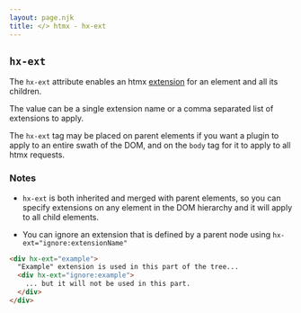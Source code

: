 ```yaml
---
layout: page.njk
title: </> htmx - hx-ext
---
```


## `hx-ext`

The `hx-ext` attribute enables an htmx [extension](/extensions) for an element and all its children.

The value can be a single extension name or a comma separated list of extensions to apply.

The `hx-ext` tag may be placed on parent elements if you want a plugin to apply to an entire swath of the DOM,
and on the `body` tag for it to apply to all htmx requests.

### Notes

* `hx-ext` is both inherited and merged with parent elements, so you can specify extensions on any element in the DOM 
hierarchy and it will apply to all child elements. 

* You can ignore an extension that is defined by a parent node using `hx-ext="ignore:extensionName"` 


```html
<div hx-ext="example">
  "Example" extension is used in this part of the tree...
  <div hx-ext="ignore:example">
    ... but it will not be used in this part.
  </div>
</div>
```

